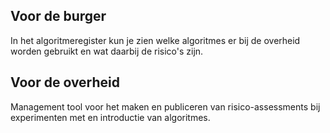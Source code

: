 ---
---
## Voor de burger

In het algoritmeregister kun je zien welke algoritmes er bij de overheid worden gebruikt en wat daarbij de risico's zijn.

## Voor de overheid

Management tool voor het maken en publiceren van risico-assessments bij experimenten met en introductie van algoritmes.
